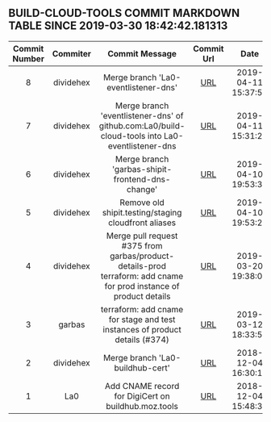 ## BUILD-CLOUD-TOOLS COMMIT MARKDOWN TABLE SINCE 2019-03-30 18:42:42.181313

| Commit Number | Commiter | Commit Message | Commit Url | Date | 
|:---:|:----:|:----------------------------------:|:------:|:----:| 
|8|dividehex|Merge branch 'La0-eventlistener-dns'|[URL](https://github.com/mozilla-releng/build-cloud-tools/commit/2638ee1cffe3247220b09309b31968da45baba36)|2019-04-11 15:37:54
|7|dividehex|Merge branch 'eventlistener-dns' of github.com:La0/build-cloud-tools into La0-eventlistener-dns|[URL](https://github.com/mozilla-releng/build-cloud-tools/commit/f00618266a297cb38c24255beb19e2e2a971ceb4)|2019-04-11 15:31:20
|6|dividehex|Merge branch 'garbas-shipit-frontend-dns-change'|[URL](https://github.com/mozilla-releng/build-cloud-tools/commit/2f2084122aae6f50d2857648c6311cd4ade0bc25)|2019-04-10 19:53:39
|5|dividehex|Remove old shipit.testing/staging cloudfront aliases|[URL](https://github.com/mozilla-releng/build-cloud-tools/commit/1e174b58c66ff028838f21f852028da0c0808678)|2019-04-10 19:53:23
|4|dividehex|Merge pull request #375 from garbas/product-details-prod terraform: add cname for prod instance of product details|[URL](https://github.com/mozilla-releng/build-cloud-tools/commit/f033efed161948ac58fcf8d27dd0916c850da112)|2019-03-20 19:38:02
|3|garbas|terraform: add cname for stage and test instances of product details (#374)|[URL](https://github.com/mozilla-releng/build-cloud-tools/commit/e987befaa7836352a8fc899b295b4b632951f037)|2019-03-12 18:33:52
|2|dividehex|Merge branch 'La0-buildhub-cert'|[URL](https://github.com/mozilla-releng/build-cloud-tools/commit/3962e62c72251ae9fc531bdb5b14ba40243a5b70)|2018-12-04 16:30:17
|1|La0|Add CNAME record for DigiCert on buildhub.moz.tools|[URL](https://github.com/mozilla-releng/build-cloud-tools/commit/7fe44bf80d48b949c4d65c7642e3e4b69780af84)|2018-12-04 15:48:33


